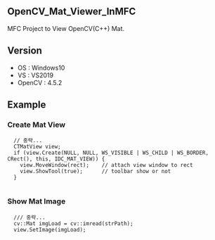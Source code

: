 ## OpenCV_Mat_Viewer_InMFC
MFC Project to View OpenCV(C++) Mat.

## Version
+ OS : Windows10
+ VS : VS2019
+ OpenCV : 4.5.2

## Example
### Create Mat View
~~~
  // 중략...
  CTMatView view;
  if (view.Create(NULL, NULL, WS_VISIBLE | WS_CHILD | WS_BORDER, CRect(), this, IDC_MAT_VIEW)) {
    view.MoveWindow(rect);    // attach view window to rect
    view.ShowTool(true);      // toolbar show or not
  }
  
~~~

### Show Mat Image
~~~
  /// 중략...
  cv::Mat imgLoad = cv::imread(strPath);
  view.SetImage(imgLoad);
  
~~~
